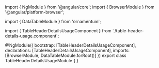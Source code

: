 import { NgModule } from '@angular/core';
import { BrowserModule } from '@angular/platform-browser';
  
import { DataTableModule } from 'ornamentum';
  
import { TableHeaderDetailsUsageComponent } from './table-header-details-usage.component';

@NgModule({
 bootstrap: [TableHeaderDetailsUsageComponent],
 declarations: [TableHeaderDetailsUsageComponent],
 imports: [BrowserModule, DataTableModule.forRoot()]
})
export class TableHeaderDetailsUsageModule {
}
